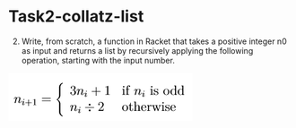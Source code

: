 # Task2-collatz-list
2. Write, from scratch, a function in Racket that takes a positive integer n0 as input and returns a list by recursively applying the following operation, starting with the input number. 

  ![](https://github.com/neroZWX/Racket-problemsheets/blob/master/collatz-list/algorithms.PNG)
               
